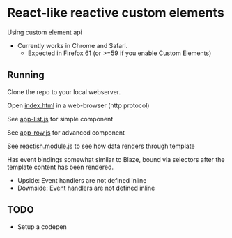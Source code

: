 # React-like reactive custom elements

Using custom element api

- Currently works in Chrome and Safari. 
	- Expected in Firefox 61 (or >=59 if you enable Custom Elements)

## Running

Clone the repo to your local webserver. 

Open [index.html](./index.html) in a web-browser (http protocol)

See [app-list.js](./app-list.js) for simple component

See [app-row.js](./app-row.js) for advanced component

See [reactish.module.js](./reactish.module.js) to see how data renders through template

Has event bindings somewhat similar to Blaze, bound via selectors after the template content has been rendered.
- Upside: Event handlers are not defined inline
- Downside: Event handlers are not defined inline

## TODO

- Setup a codepen